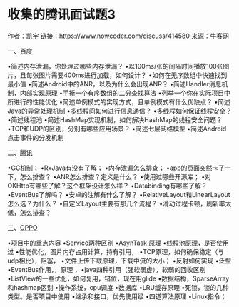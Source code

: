 # 收集的腾讯面试题3

作者：凯宇
链接：https://www.nowcoder.com/discuss/414580
来源：牛客网



一、[百度]() 
  
 •简述内存泄漏，你处理过哪些内存泄漏？ 
 •以100ms/张的间隔时间播放100张图片，且每张图片需要400ms进行加载，如何设计？ 
 •如何在无序数组中快速找到最小值 
 •简述Android中的ANR，以及为什么会出现ANR？ 
 •简述Handler消息机制，内部实现原理 
 •手撕一个有序数组的二分查找算法 
 •列举一个你在实际项目中所进行的性能优化 
 •简述单例模式的实现方式，且单例模式有什么优缺点？ 
 •简述Java的异常处理机制 
 •多线程间如何进行信息通信？ 
 •多线程如何保证线程安全？ 
 •简述线程池 
 •简述HashMap实现机制，如何解决HashMap的线程安全问题？ 
 •TCP和UDP的区别，分别有哪些应用场景？ 
 •简述七层网络模型 
 •简述Android点击事件的分发机制 
  
 二、[腾讯]() 
  
 •GC机制； 
 •RxJava有没有了解； 
 •内存泄漏怎么排查； 
 •app的页面突然卡了一下，怎么排查？ 
 •ANR怎么排查？定义是什么？ 
 •使用过哪些开源库； 
 •对OKHttp有哪些了解？这个框架设计怎么样？ 
 •Databinding有哪些了解？ 
 •EventBus了解吗？ 
 •安卓的注解有什么了解？ 
 •RelativeLayout和LinearLayout怎么选？为什么？ 
 •自定义Layout主要有那几个流程？ 
 •滑动过程卡顿，刷新率太低，怎么排查？ 
  
 三、[OPPO]() 
  
 •项目中的重点内容 
 •Service两种区别 
 •AsynTask 原理 
 •线程池原理，是否使用过 
 •性能优化，图片内存占用计算，持有引用， 
 •TCP原理，如何确保稳定（与udp相比），阻塞， 
 •文件上传下载原理，下载中流的大小； 
 •反射如何实现 
 •泛型 
 •EventBus作用，，原理； 
 •java四种引用（强软弱虚），软弱的回收区别 
 •ListView的一些优化，如何复用，错位，现在用glide 
 •数据结构，SparseArray和hashmap区别 
 •操作系统，cpu调度 
 •数据库 
 •LRU缓存原理 
 •死锁，锁的几种类型。是否项目中使用 
 •继承和接口，优先使用级 
 •四道算法原理 
 •Linux指令；